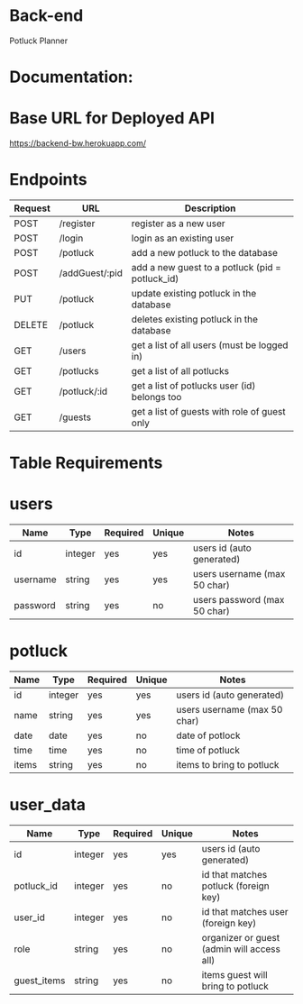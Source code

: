 # Back-end
Potluck Planner
# Documentation:
# Base URL for Deployed API
https://backend-bw.herokuapp.com/
# Endpoints
| Request | URL | Description |
| ------- | --- | ----------- |
| POST | /register | register as a new user |
| POST | /login | login as an existing user |
| POST | /potluck | add a new potluck to the database |
| POST | /addGuest/:pid | add a new guest to a potluck (pid = potluck_id) |
| PUT | /potluck | update existing potluck in the database |
| DELETE | /potluck | deletes existing potluck in the database |
| GET | /users | get a list of all users (must be logged in) |
| GET | /potlucks | get a list of all potlucks |
| GET | /potluck/:id | get a list of potlucks user (id) belongs too |
| GET | /guests | get a list of guests with role of guest only |
# Table Requirements
# users
| Name | Type | Required | Unique | Notes |
| ---- | ---- | -------- | ------ | ----- |
| id | integer | yes | yes | users id (auto generated) |
| username | string | yes | yes | users username (max 50 char) |
| password | string | yes | no | users password (max 50 char) |
# potluck
| Name | Type | Required | Unique | Notes |
| ---- | ---- | -------- | ------ | ----- |
| id | integer | yes | yes | users id (auto generated) |
| name | string | yes | yes | users username (max 50 char) |
| date | date | yes | no | date of potlock |
| time | time | yes | no | time of potluck |
| items | string | yes | no | items to bring to potluck |
# user_data
| Name | Type | Required | Unique | Notes |
| ---- | ---- | -------- | ------ | ----- |
| id | integer | yes | yes | users id (auto generated) |
| potluck_id | integer | yes | no | id that matches potluck (foreign key) |
| user_id | integer | yes | no | id that matches user (foreign key) |
| role | string | yes | no | organizer or guest (admin will access all) |
| guest_items | string | yes | no | items guest will bring to potluck |